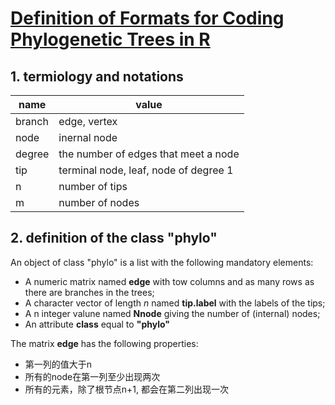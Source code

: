# [Definition of Formats for Coding Phylogenetic Trees in R](http://ape-package.ird.fr/misc/FormatTreeR_24Oct2012.pdf)

## 1. termiology and notations

| name|value|
| ----------- | ----------- |
| branch | edge, vertex |
| node   | inernal node |
| degree | the number of edges that meet a node |
| tip   | terminal node, leaf, node of degree 1 |
| n    | number of tips |
| m    | number of nodes |

## 2. definition of the class "phylo"

An object of class "phylo" is a list with the following mandatory elements:
* A numeric matrix named **edge** with tow columns and as many rows as there are branches in the trees; 
* A character vector of length *n* named **tip.label** with the labels of the tips; 
* A n integer valune named **Nnode** giving the number of (internal) nodes; 
* An attribute **class** equal to **"phylo"**

The matrix **edge** has the following properties:
* 第一列的值大于n
* 所有的node在第一列至少出现两次
* 所有的元素，除了根节点n+1, 都会在第二列出现一次
